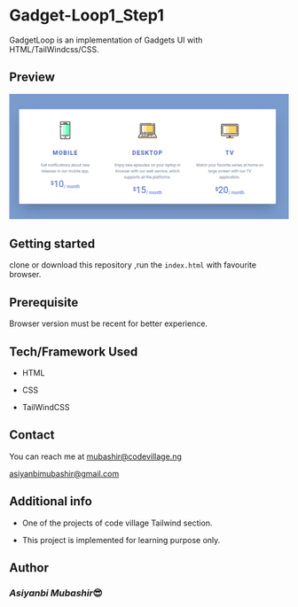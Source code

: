 # Gadget-Loop1_Step1

GadgetLoop is an implementation of Gadgets UI with HTML/TailWindcss/CSS.

## Preview


![Screenshot](./media/gadget.png)

## Getting started

clone or download this repository ,run the `index.html` with favourite browser.

## Prerequisite

Browser version must be recent for better experience.



## Tech/Framework Used

- HTML

- CSS
-   TailWindCSS

## Contact

You can reach me at <mubashir@codevillage.ng>

<asiyanbimubashir@gmail.com>

## Additional info

- One of the projects of code village Tailwind section.

- This project is implemented for learning purpose only.

## Author

### _*Asiyanbi Mubashir*_😎